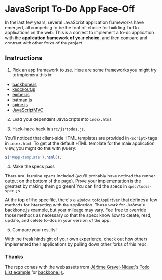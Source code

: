 # JavaScript To-Do App Face-Off

In the last few years, several JavaScript application frameworks have emerged, all competing to be the
tool-of-choice for building To-Do applications on the web. This is a contest to implement a to-do application
with the **application framework of your choice**, and then compare and contrast with other forks of the
project.

## Instructions

1. Pick an app framework to use. Here are some frameworks you might try to implement this in:

  * [backbone.js](http://documentcloud.github.com/backbone)
  * [knockout.js](http://knockoutjs.com/)
  * [ember.js](http://emberjs.com/)
  * [batman.js](http://batmanjs.org/)
  * [spine.js](http://spinejs.com/)
  * [JavaScriptMVC](http://javascriptmvc.com/)

2. Load your dependent JavaScripts into `index.html`

3. Hack-hack-hack in `src/js/todos.js`.

  You'll noticed that client-side HTML templates are provided in `<script>` tags in `index.html`. To
  get at the default HTML template for the main application view, you might do this with jQuery:

  ``` javascript
  $('#app-template').html();
  ```

4. Make the specs pass

  There are Jasmine specs included (you'll probably have noticed the runner output on the bottom of the page).
  Prove your implementation is the greatest by making them go green! You can find the specs in `spec/todos-spec.js`

  At the top of the spec file, there's a `window.todoAppDriver` that defines a few methods for interacting with
  the application. These work for Jérôme's backbone.js example, but your mileage may vary. Feel free to override
  those methods as necessary so that the specs know how to create, read, update, and delete to-dos in your
  version of the app.

5. Compare your results!

  With the fresh hindsight of your own experience, check out how others implemented their applications by
  pulling down other forks of this repo.

### Thanks

The repo comes with the web assets from [Jérôme Gravel-Niquet](http://jgn.me/)'s
[Todo List example](http://documentcloud.github.com/backbone/examples/todos/index.html) for
[backbone.js](http://documentcloud.github.com/backbone).
